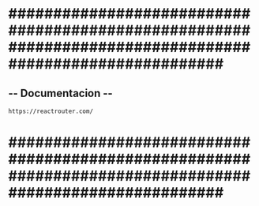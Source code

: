 # ######################################################################################################### #


## -- Documentacion -- ##


    https://reactrouter.com/


# ######################################################################################################### #